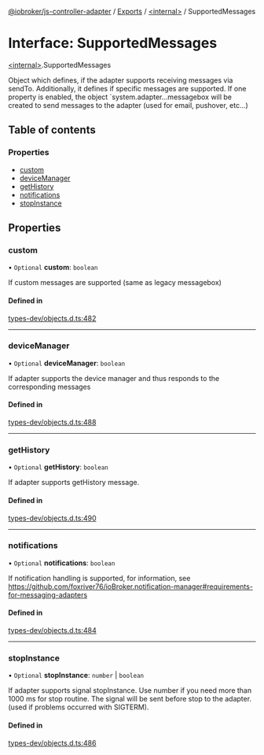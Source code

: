 [@iobroker/js-controller-adapter](../README.md) / [Exports](../modules.md) / [\<internal\>](../modules/internal_.md) / SupportedMessages

# Interface: SupportedMessages

[\<internal\>](../modules/internal_.md).SupportedMessages

Object which defines, if the adapter supports receiving messages via sendTo.
Additionally, it defines if specific messages are supported.
If one property is enabled, the object `system.adapter.<adaptername>.<adapterinstance>.messagebox will be created to send messages to the adapter (used for email, pushover, etc...)

## Table of contents

### Properties

- [custom](internal_.SupportedMessages.md#custom)
- [deviceManager](internal_.SupportedMessages.md#devicemanager)
- [getHistory](internal_.SupportedMessages.md#gethistory)
- [notifications](internal_.SupportedMessages.md#notifications)
- [stopInstance](internal_.SupportedMessages.md#stopinstance)

## Properties

### custom

• `Optional` **custom**: `boolean`

If custom messages are supported (same as legacy messagebox)

#### Defined in

[types-dev/objects.d.ts:482](https://github.com/ioBroker/ioBroker.js-controller/blob/3fe17c22/packages/types-dev/objects.d.ts#L482)

___

### deviceManager

• `Optional` **deviceManager**: `boolean`

If adapter supports the device manager and thus responds to the corresponding messages

#### Defined in

[types-dev/objects.d.ts:488](https://github.com/ioBroker/ioBroker.js-controller/blob/3fe17c22/packages/types-dev/objects.d.ts#L488)

___

### getHistory

• `Optional` **getHistory**: `boolean`

If adapter supports getHistory message.

#### Defined in

[types-dev/objects.d.ts:490](https://github.com/ioBroker/ioBroker.js-controller/blob/3fe17c22/packages/types-dev/objects.d.ts#L490)

___

### notifications

• `Optional` **notifications**: `boolean`

If notification handling is supported, for information, see https://github.com/foxriver76/ioBroker.notification-manager#requirements-for-messaging-adapters

#### Defined in

[types-dev/objects.d.ts:484](https://github.com/ioBroker/ioBroker.js-controller/blob/3fe17c22/packages/types-dev/objects.d.ts#L484)

___

### stopInstance

• `Optional` **stopInstance**: `number` \| `boolean`

If adapter supports signal stopInstance. Use number if you need more than 1000 ms for stop routine. The signal will be sent before stop to the adapter. (used if problems occurred with SIGTERM).

#### Defined in

[types-dev/objects.d.ts:486](https://github.com/ioBroker/ioBroker.js-controller/blob/3fe17c22/packages/types-dev/objects.d.ts#L486)
